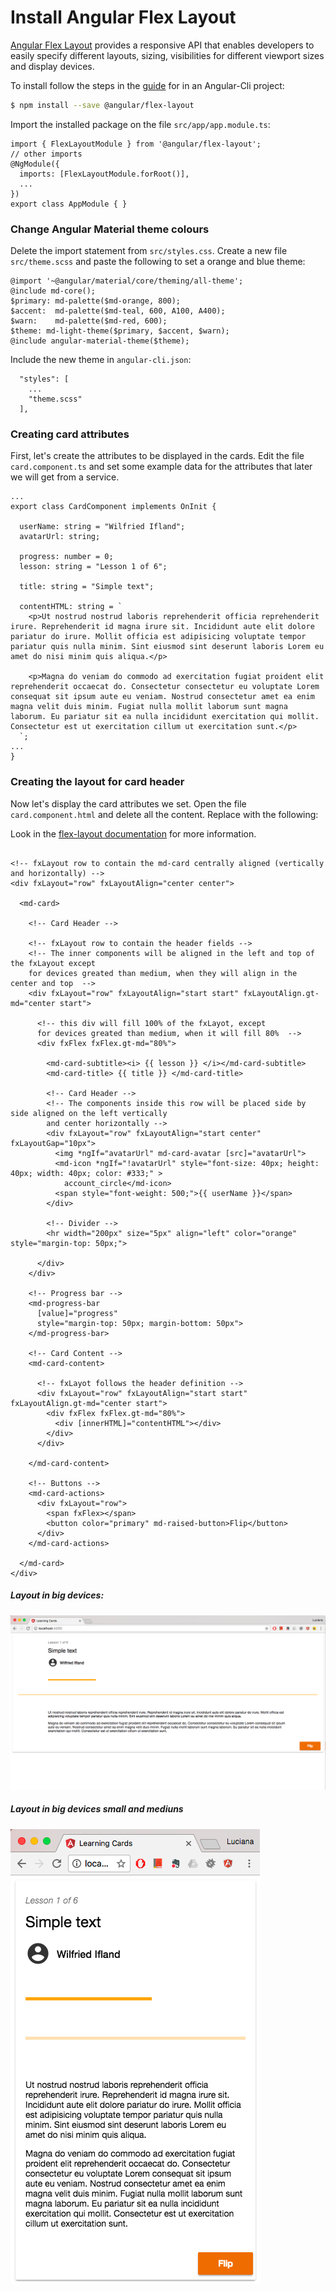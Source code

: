 # Install Angular Flex Layout

[Angular Flex Layout](https://github.com/angular/flex-layout) provides a  responsive API that enables developers to easily specify different layouts, sizing, visibilities for different viewport sizes and display devices. 

To install follow the steps in the [guide](https://github.com/angular/flex-layout/wiki/Integration-with-Angular-CLI) for in an Angular-Cli project:

```sh
$ npm install --save @angular/flex-layout
```

Import the installed package on the file `src/app/app.module.ts`:

```
import { FlexLayoutModule } from '@angular/flex-layout';
// other imports 
@NgModule({
  imports: [FlexLayoutModule.forRoot()],
  ...
})
export class AppModule { }
```

### Change Angular Material theme colours
Delete the import statement from `src/styles.css`.
Create a new file `src/theme.scss` and paste the following to
set a orange and blue theme:

```
@import '~@angular/material/core/theming/all-theme';
@include md-core();
$primary: md-palette($md-orange, 800);
$accent:  md-palette($md-teal, 600, A100, A400);
$warn:    md-palette($md-red, 600);
$theme: md-light-theme($primary, $accent, $warn);
@include angular-material-theme($theme);
```

Include the new theme in `angular-cli.json`:
```
  "styles": [
    ...
    "theme.scss"
  ],
```

### Creating card attributes

First, let's create the attributes to be displayed in the cards. Edit the file `card.component.ts` and set some example data for the attributes that later we will get from a service.

```
...
export class CardComponent implements OnInit {

  userName: string = "Wilfried Ifland";
  avatarUrl: string;

  progress: number = 0;
  lesson: string = "Lesson 1 of 6";

  title: string = "Simple text";

  contentHTML: string = `
    <p>Ut nostrud nostrud laboris reprehenderit officia reprehenderit irure. Reprehenderit id magna irure sit. Incididunt aute elit dolore pariatur do irure. Mollit officia est adipisicing voluptate tempor pariatur quis nulla minim. Sint eiusmod sint deserunt laboris Lorem eu amet do nisi minim quis aliqua.</p>

    <p>Magna do veniam do commodo ad exercitation fugiat proident elit reprehenderit occaecat do. Consectetur consectetur eu voluptate Lorem consequat sit ipsum aute eu veniam. Nostrud consectetur amet ea enim magna velit duis minim. Fugiat nulla mollit laborum sunt magna laborum. Eu pariatur sit ea nulla incididunt exercitation qui mollit. Consectetur est ut exercitation cillum ut exercitation sunt.</p>
  `;
...
}
```

### Creating the layout for card header

Now let's display the card attributes we set. Open the file `card.component.html` and delete all the content. Replace with the following:

Look in the [flex-layout documentation](https://github.com/angular/flex-layout/wiki/API-Overview) for more information.

```

<!-- fxLayout row to contain the md-card centrally aligned (vertically and horizontally) -->
<div fxLayout="row" fxLayoutAlign="center center">

  <md-card>
    
    <!-- Card Header -->

    <!-- fxLayout row to contain the header fields -->
    <!-- The inner components will be aligned in the left and top of the fxLayout except
    for devices greated than medium, when they will align in the center and top  -->
    <div fxLayout="row" fxLayoutAlign="start start" fxLayoutAlign.gt-md="center start">

      <!-- this div will fill 100% of the fxLayot, except
      for devices greated than medium, when it will fill 80%  -->
      <div fxFlex fxFlex.gt-md="80%">

        <md-card-subtitle><i> {{ lesson }} </i></md-card-subtitle>
        <md-card-title> {{ title }} </md-card-title>  

        <!-- Card Header -->
        <!-- The components inside this row will be placed side by side aligned on the left vertically 
        and center horizontally -->
        <div fxLayout="row" fxLayoutAlign="start center" fxLayoutGap="10px">
          <img *ngIf="avatarUrl" md-card-avatar [src]="avatarUrl">
          <md-icon *ngIf="!avatarUrl" style="font-size: 40px; height: 40px; width: 40px; color: #333;" >
            account_circle</md-icon>
          <span style="font-weight: 500;">{{ userName }}</span>
        </div>

        <!-- Divider -->
        <hr width="200px" size="5px" align="left" color="orange" style="margin-top: 50px;">

      </div>
    </div>

    <!-- Progress bar -->
    <md-progress-bar
      [value]="progress"
      style="margin-top: 50px; margin-bottom: 50px">
    </md-progress-bar> 

    <!-- Card Content -->
    <md-card-content>
    
      <!-- fxLayot follows the header definition -->
      <div fxLayout="row" fxLayoutAlign="start start" fxLayoutAlign.gt-md="center start">
        <div fxFlex fxFlex.gt-md="80%">
          <div [innerHTML]="contentHTML"></div>
        </div>
      </div>

    </md-card-content>

    <!-- Buttons -->
    <md-card-actions>
      <div fxLayout="row">
        <span fxFlex></span>
        <button color="primary" md-raised-button>Flip</button>
      </div>
    </md-card-actions>

  </md-card>
</div>
```

##### Layout in big devices:
![](images/003.layout-big.png?raw=true)

##### Layout in big devices small and mediuns
![](images/003.layout-small.png?raw=true)

